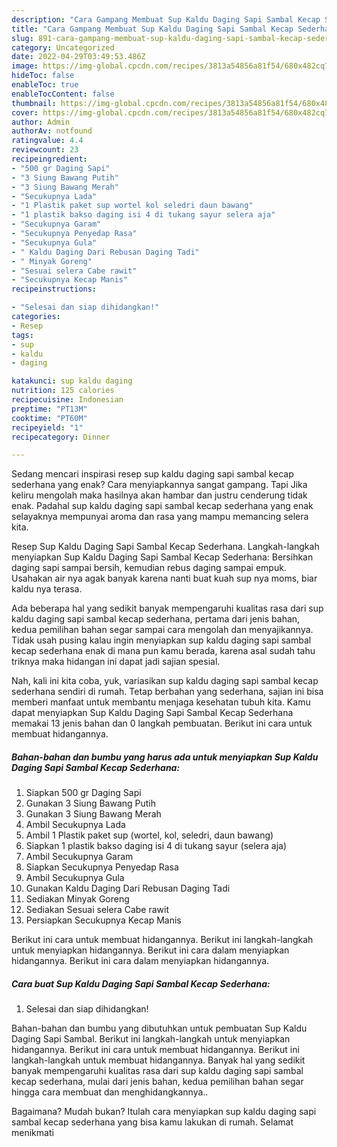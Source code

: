 ```yaml
---
description: "Cara Gampang Membuat Sup Kaldu Daging Sapi Sambal Kecap Sederhana yang Bisa Manjain Lidah, Buat Buka Puasa Enak Banget"
title: "Cara Gampang Membuat Sup Kaldu Daging Sapi Sambal Kecap Sederhana yang Bisa Manjain Lidah, Buat Buka Puasa Enak Banget"
slug: 891-cara-gampang-membuat-sup-kaldu-daging-sapi-sambal-kecap-sederhana-yang-bisa-manjain-lidah-buat-buka-puasa-enak-banget
category: Uncategorized
date: 2022-04-29T03:49:53.486Z
image: https://img-global.cpcdn.com/recipes/3813a54856a81f54/680x482cq70/sup-kaldu-daging-sapi-sambal-kecap-sederhana-foto-resep-utama.jpg
hideToc: false
enableToc: true
enableTocContent: false
thumbnail: https://img-global.cpcdn.com/recipes/3813a54856a81f54/680x482cq70/sup-kaldu-daging-sapi-sambal-kecap-sederhana-foto-resep-utama.jpg
cover: https://img-global.cpcdn.com/recipes/3813a54856a81f54/680x482cq70/sup-kaldu-daging-sapi-sambal-kecap-sederhana-foto-resep-utama.jpg
author: Admin
authorAv: notfound
ratingvalue: 4.4
reviewcount: 23
recipeingredient:
- "500 gr Daging Sapi"
- "3 Siung Bawang Putih"
- "3 Siung Bawang Merah"
- "Secukupnya Lada"
- "1 Plastik paket sup wortel kol seledri daun bawang"
- "1 plastik bakso daging isi 4 di tukang sayur selera aja"
- "Secukupnya Garam"
- "Secukupnya Penyedap Rasa"
- "Secukupnya Gula"
- " Kaldu Daging Dari Rebusan Daging Tadi"
- " Minyak Goreng"
- "Sesuai selera Cabe rawit"
- "Secukupnya Kecap Manis"
recipeinstructions:

- "Selesai dan siap dihidangkan!"
categories:
- Resep
tags:
- sup
- kaldu
- daging

katakunci: sup kaldu daging 
nutrition: 125 calories
recipecuisine: Indonesian
preptime: "PT13M"
cooktime: "PT60M"
recipeyield: "1"
recipecategory: Dinner

---
```



Sedang mencari inspirasi resep sup kaldu daging sapi sambal kecap sederhana yang enak? Cara menyiapkannya sangat gampang. Tapi Jika keliru mengolah maka hasilnya akan hambar dan justru cenderung tidak enak. Padahal sup kaldu daging sapi sambal kecap sederhana yang enak selayaknya mempunyai aroma dan rasa yang mampu memancing selera kita.


Resep Sup Kaldu Daging Sapi Sambal Kecap Sederhana. Langkah-langkah menyiapkan Sup Kaldu Daging Sapi Sambal Kecap Sederhana: Bersihkan daging sapi sampai bersih, kemudian rebus daging sampai empuk. Usahakan air nya agak banyak karena nanti buat kuah sup nya moms, biar kaldu nya terasa.

Ada beberapa hal yang sedikit banyak mempengaruhi kualitas rasa dari sup kaldu daging sapi sambal kecap sederhana, pertama dari jenis bahan, kedua pemilihan bahan segar sampai cara mengolah dan menyajikannya. Tidak usah pusing kalau ingin menyiapkan sup kaldu daging sapi sambal kecap sederhana enak di mana pun kamu berada, karena asal sudah tahu triknya maka hidangan ini dapat jadi sajian spesial.


Nah, kali ini kita coba, yuk, variasikan sup kaldu daging sapi sambal kecap sederhana sendiri di rumah. Tetap berbahan yang sederhana, sajian ini bisa memberi manfaat untuk membantu menjaga kesehatan tubuh kita. Kamu dapat menyiapkan Sup Kaldu Daging Sapi Sambal Kecap Sederhana memakai 13 jenis bahan dan 0 langkah pembuatan. Berikut ini cara untuk membuat hidangannya.

<!--inarticleads1-->

##### Bahan-bahan dan bumbu yang harus ada untuk menyiapkan Sup Kaldu Daging Sapi Sambal Kecap Sederhana:

1. Siapkan 500 gr Daging Sapi
1. Gunakan 3 Siung Bawang Putih
1. Gunakan 3 Siung Bawang Merah
1. Ambil Secukupnya Lada
1. Ambil 1 Plastik paket sup (wortel, kol, seledri, daun bawang)
1. Siapkan 1 plastik bakso daging isi 4 di tukang sayur (selera aja)
1. Ambil Secukupnya Garam
1. Siapkan Secukupnya Penyedap Rasa
1. Ambil Secukupnya Gula
1. Gunakan  Kaldu Daging Dari Rebusan Daging Tadi
1. Sediakan  Minyak Goreng
1. Sediakan Sesuai selera Cabe rawit
1. Persiapkan Secukupnya Kecap Manis


Berikut ini cara untuk membuat hidangannya. Berikut ini langkah-langkah untuk menyiapkan hidangannya. Berikut ini cara dalam menyiapkan hidangannya. Berikut ini cara dalam menyiapkan hidangannya. 

<!--inarticleads2-->

##### Cara buat Sup Kaldu Daging Sapi Sambal Kecap Sederhana:


1. Selesai dan siap dihidangkan!

Bahan-bahan dan bumbu yang dibutuhkan untuk pembuatan Sup Kaldu Daging Sapi Sambal. Berikut ini langkah-langkah untuk menyiapkan hidangannya. Berikut ini cara untuk membuat hidangannya. Berikut ini langkah-langkah untuk membuat hidangannya. Banyak hal yang sedikit banyak mempengaruhi kualitas rasa dari sup kaldu daging sapi sambal kecap sederhana, mulai dari jenis bahan, kedua pemilihan bahan segar hingga cara membuat dan menghidangkannya.. 

Bagaimana? Mudah bukan? Itulah cara menyiapkan sup kaldu daging sapi sambal kecap sederhana yang bisa kamu lakukan di rumah. Selamat menikmati
